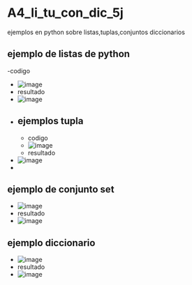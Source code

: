 # A4_li_tu_con_dic_5j
ejemplos en python sobre listas,tuplas,conjuntos diccionarios
## ejemplo de listas de python
-codigo
- ![image](https://github.com/user-attachments/assets/76338210-555c-4d2d-9e90-8e058203b1e0)
- resultado
- ![image](https://github.com/user-attachments/assets/ef3e5ce6-9ace-410d-a902-b05ba2f25a31)
-
  ## ejemplos tupla
  - codigo
  - ![image](https://github.com/user-attachments/assets/b1a77ae1-ba7a-4d35-99e0-09df9141983e)
  - resultado
 - ![image](https://github.com/user-attachments/assets/c14d7601-643f-44a2-bc64-963cad1e2ad5)
-
## ejemplo de conjunto set
- ![image](https://github.com/user-attachments/assets/9c7edc0d-bcc1-45ed-9c97-705eb6226534)
- resultado
- ![image](https://github.com/user-attachments/assets/b3f6b0e2-f75f-46ba-8c6e-ae663fb0cb48)
## ejemplo diccionario
- ![image](https://github.com/user-attachments/assets/76962ae1-d219-43db-b80b-ff407d1a009d)
- resultado
- ![image](https://github.com/user-attachments/assets/9296044a-0cd2-4915-88b7-bf20421decc5)





